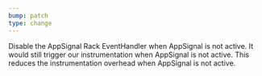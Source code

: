 ```yaml
---
bump: patch
type: change
---
```


Disable the AppSignal Rack EventHandler when AppSignal is not active. It would still trigger our instrumentation when AppSignal is not active. This reduces the instrumentation overhead when AppSignal is not active.
